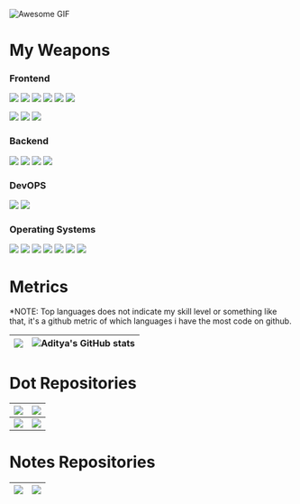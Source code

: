 ![Awesome GIF](vid.gif)


# My Weapons

### Frontend

<img src="https://img.shields.io/badge/HTML5-E34F26?style=flat&logo=html5&logoColor=white" /> <img src="https://img.shields.io/badge/CSS3-1572B6?style=flat&logo=css3&logoColor=white" /> <img src="https://img.shields.io/badge/JavaScript-F7DF1E?style=for-the-badge&logo=javascript&logoColor=black" /> <img src="https://img.shields.io/badge/Vue.js-35495E?style=for-the-badge&logo=vuedotjs&logoColor=4FC08D" /> <img src="https://img.shields.io/badge/Tailwind_CSS-38B2AC?style=for-the-badge&logo=tailwind-css&logoColor=white" /> <img src="https://img.shields.io/badge/Flutter-02569B?style=for-the-badge&logo=flutter&logoColor=white" />

<img src="https://img.shields.io/badge/Figma-F24E1E?style=for-the-badge&logo=figma&logoColor=white" /> <img src="https://img.shields.io/badge/Adobe%20XD-470137?style=for-the-badge&logo=Adobe%20XD&logoColor=#FF61F6" /> <img src="https://img.shields.io/badge/Canva-%2300C4CC.svg?&style=for-the-badge&logo=Canva&logoColor=white" />

### Backend

<img src="https://img.shields.io/badge/Python-FFD43B?style=for-the-badge&logo=python&logoColor=darkgreen" /> <img src="https://img.shields.io/badge/Django-092E20?style=for-the-badge&logo=django&logoColor=green" /> <img src="https://img.shields.io/badge/MariaDB-003545?style=for-the-badge&logo=mariadb&logoColor=white" /> <img src="https://img.shields.io/badge/PHP-777BB4?style=for-the-badge&logo=php&logoColor=white" />

### DevOPS

<img src="https://img.shields.io/badge/Nginx-009639?style=for-the-badge&logo=nginx&logoColor=white" /> <img src="https://img.shields.io/badge/Docker-2CA5E0?style=for-the-badge&logo=docker&logoColor=white" />

### Operating Systems

<img src="https://img.shields.io/badge/Ubuntu-E95420?style=for-the-badge&logo=ubuntu&logoColor=white" /> <img src="https://img.shields.io/badge/Arch_Linux-1793D1?style=for-the-badge&logo=arch-linux&logoColor=white" /> <img src="https://img.shields.io/badge/Debian-A81D33?style=for-the-badge&logo=debian&logoColor=white" /> <img src="https://img.shields.io/badge/manjaro-35BF5C?style=for-the-badge&logo=manjaro&logoColor=white" /> <img src="https://img.shields.io/badge/Windows-0078D6?style=for-the-badge&logo=windows&logoColor=white" /> <img src="https://img.shields.io/badge/mac%20os-000000?style=for-the-badge&logo=apple&logoColor=white" /> <img src="https://img.shields.io/badge/lineageos-167C80?style=for-the-badge&logo=lineageos&logoColor=white" /> 


# Metrics

*NOTE: Top languages does not indicate my skill level or something like that, it's a github metric of which languages i have the most code on github.


| <a href="https://github.com/anuraghazra/github-readme-stats">   <!-- Change the `github-readme-stats.anuraghazra1.vercel.app` to `github-readme-stats.vercel.app`  -->   <img align="center" src="https://github-readme-stats.vercel.app/api/top-langs/?username=sortedcord&layout=compact&theme=algolia" /> </a> | ![Aditya's GitHub stats](https://github-readme-stats.vercel.app/api?username=sortedcord&show_icons=true&theme=algolia) |
|-------------------------------------------------------------------------------------------------------------------------------------------------------------------------------------------------------------------------------------------------------------------------------------------------------------------|------------------------------------------------------------------------------------------------------------------------|


# Dot Repositories

| <a href="https://github.com/sortedcord/Gruvbox-Pink-Dots">   <!-- Change the `github-readme-stats.anuraghazra1.vercel.app` to `github-readme-stats.vercel.app`  -->   <img align="center" src="https://github-readme-stats.vercel.app/api/pin/?username=sortedcord&repo=Gruvbox-Pink-Dots&theme=prussian " /> </a> | <a href="https://github.com/sortedcord/Sortify">   <!-- Change the `github-readme-stats.anuraghazra1.vercel.app` to `github-readme-stats.vercel.app`  -->   <img align="center" src="https://github-readme-stats.vercel.app/api/pin/?username=sortedcord&repo=Sortify&theme=prussian " /> </a> |
|-------------------------------------------------------------------------------------------------------------------------------------------------------------------------------------------------------------------------------------------------------------------------------------------------------------------------------|---------------------------------------------------------------------------------------------------------------------------------------------------------------------------------------------------------------------------------------------------------------------------------------------------------------------|
| <a href="https://github.com/sortedcord/sweet-mars-i3">   <!-- Change the `github-readme-stats.anuraghazra1.vercel.app` to `github-readme-stats.vercel.app`  -->   <img align="center" src="https://github-readme-stats.vercel.app/api/pin/?username=sortedcord&repo=sweet-mars-i3&theme=prussian " /> </a>     | <a href="https://github.com/sortedcord/Dracula">   <!-- Change the `github-readme-stats.anuraghazra1.vercel.app` to `github-readme-stats.vercel.app`  -->   <img align="center" src="https://github-readme-stats.vercel.app/api/pin/?username=sortedcord&repo=Dracula&theme=prussian " /> </a>     |

# Notes Repositories

| <a href="https://github.com/sortedcord/vue-notes">  <img align="center" src="https://github-readme-stats.vercel.app/api/pin/?username=sortedcord&repo=vue-notes&theme=material-palenight" /> </a> | <a href="https://github.com/sortedcord/anglular-notes">    <img align="center" src="https://github-readme-stats.vercel.app/api/pin/?username=sortedcord&repo=angular-notes&theme=material-palenight" />   </a> |
|---------------------------------------------------------------------------------------------------------------------------------------------------------------------------------------------------|----------------------------------------------------------------------------------------------------------------------------------------------------------------------------------------------------------------|
